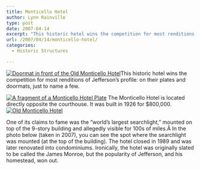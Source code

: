```yaml
---
title: Monticello Hotel
author: Lynn Rainville
type: post
date: 2007-04-14
excerpt: "This historic hotel wins the competition for most renditions of Jefferson's profile: on their plates and doormats, just to name a few. It began as a 21-foot deep pit, cost $800,000, and was originally slated to be called the James Monroe. Which Charlottesville hotel is it ?"
url: /2007/04/14/monticello-hotel/
categories:
  - Historic Structures

---
```

<a href="http://www.locohistory.org/blog/?attachment_id=95" rel="attachment wp-att-95" title="Doormat in front of the Old Monticello Hotel"><img src="http://www.locohistory.org/blog/wp-content/uploads/2007/04/monthotrug.jpg" alt="Doormat in front of the Old Monticello Hotel" /></a>This historic hotel wins the competition for most renditions of Jefferson&#8217;s profile: on their plates and doormats, just to name a few.

<a href="http://www.locohistory.org/blog/?attachment_id=96" rel="attachment wp-att-96" title="A fragment of a Monticello Hotel Plate"><img src="http://www.locohistory.org/blog/wp-content/uploads/2007/04/monthotsherd.jpg" alt="A fragment of a Monticello Hotel Plate" /></a> The Monticello Hotel is located directly opposite the courthouse. It was built in 1926 for $800,000.<a href="http://www.locohistory.org/blog/?attachment_id=97" rel="attachment wp-att-97" title="Old Monticello Hotel"><img src="http://www.locohistory.org/blog/wp-content/uploads/2007/04/monthotbldg.jpg" alt="Old Monticello Hotel" /></a>

One of its claims to fame was the &#8220;world&#8217;s largest searchlight,&#8221; mounted on top of the 9-story building and allegedly visible for 100s of miles.Â <a href="http://www.locohistory.org/blog/?attachment_id=97" rel="attachment wp-att-97" title="Old Monticello Hotel"></a>In the photo below (taken in 2007), you can see the spot where the searchlight was mounted (at the top of the building). The hotel closed in 1989 and was later renovated into condominiums. Ironically, the hotel was originally slated to be called the James Monroe, but the popularity of Jefferson, and his homestead, won out. <a href="http://www.locohistory.org/blog/?attachment_id=97" rel="attachment wp-att-97" title="Old Monticello Hotel"></a>  <a href="http://www.locohistory.org/blog/?attachment_id=97" rel="attachment wp-att-97" title="Old Monticello Hotel"></a>

<br style="clear: both" />
